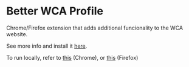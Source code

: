 # Better WCA Profile

Chrome/Firefox extension that adds additional funcionality to the WCA website.

See more info and install it [here](https://chromewebstore.google.com/detail/better-wca-profile/danpoknbopmfehihibdjipffjeagaelk?pli=1).

To run locally, refer to [this](https://developer.chrome.com/docs/extensions/get-started/tutorial/hello-world#load-unpacked) (Chrome), or [this](https://extensionworkshop.com/documentation/develop/temporary-installation-in-firefox/) (Firefox)
